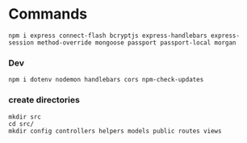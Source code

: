 # Commands

```
npm i express connect-flash bcryptjs express-handlebars express-session method-override mongoose passport passport-local morgan
```

### Dev

```
npm i dotenv nodemon handlebars cors npm-check-updates
```

### create directories

```
mkdir src
cd src/
mkdir config controllers helpers models public routes views
```
